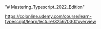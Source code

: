 "# Mastering_Typescript_2022_Edition"

<https://colonline.udemy.com/course/learn-typescript/learn/lecture/32567030#overview>

